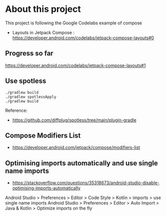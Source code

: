 # About this project

This project is following the Google Codelabs example of compose

* Layouts in Jetpack Compose : https://developer.android.com/codelabs/jetpack-compose-layouts#0

## Progress so far

https://developer.android.com/codelabs/jetpack-compose-layouts#1

## Use spotless

```
./gradlew build
./gradlew spotlessApply
./gradlew build
```
Reference:
* https://github.com/diffplug/spotless/tree/main/plugin-gradle

## Compose Modifiers List
* https://developer.android.com/jetpack/compose/modifiers-list

## Optimising imports automatically and use single name imports
* https://stackoverflow.com/questions/35318673/android-studio-disable-optimising-imports-automatically

Android Studio > Preferences > Editor > Code Style > Kotlin > imports > use single name imports
Android Studio > Preferences > Editor > Auto Import > Java & Kotlin > Optimize imports on the fly